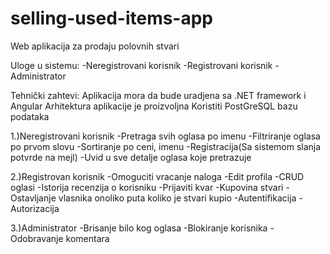 # selling-used-items-app
Web aplikacija za prodaju polovnih stvari

Uloge u sistemu:
-Neregistrovani korisnik
-Registrovani korisnik
-Administrator

Tehnički zahtevi:
Aplikacija mora da bude uradjena sa .NET framework i Angular
Arhitektura aplikacije je proizvoljna
Koristiti PostGreSQL bazu podataka

1.)Neregistrovani korisnik
-Pretraga svih oglasa po imenu
-Filtriranje oglasa po prvom slovu
-Sortiranje po ceni, imenu
-Registracija(Sa sistemom slanja potvrde na mejl)
-Uvid u sve detalje oglasa koje pretrazuje

2.)Registrovan korisnik
-Omoguciti vracanje naloga
-Edit profila
-CRUD oglasi
-Istorija recenzija o korisniku
-Prijaviti kvar
-Kupovina stvari
-Ostavljanje vlasnika onoliko puta koliko je stvari kupio
-Autentifikacija
-Autorizacija

3.)Administrator
-Brisanje bilo kog oglasa
-Blokiranje korisnika
-Odobravanje komentara